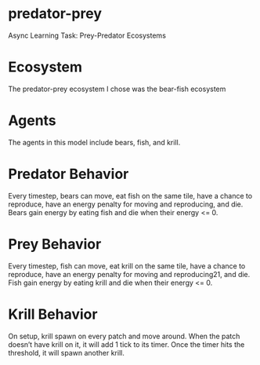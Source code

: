 # predator-prey
Async Learning Task: Prey-Predator Ecosystems

# Ecosystem
The predator-prey ecosystem I chose was the bear-fish ecosystem

# Agents
The agents in this model include bears, fish, and krill.

# Predator Behavior
Every timestep, bears can move, eat fish on the same tile, have a chance to reproduce, have an energy penalty for moving and reproducing, and die. Bears gain energy by eating fish and die when their energy <= 0.

# Prey Behavior
Every timestep, fish can move, eat krill on the same tile, have a chance to reproduce, have an energy penalty for moving and reproducing21, and die. Fish gain energy by eating krill and die when their energy <= 0.

# Krill Behavior
On setup, krill spawn on every patch and move around. When the patch doesn’t have krill on it, it will add 1 tick to its timer. Once the timer hits the threshold, it will spawn another krill.
